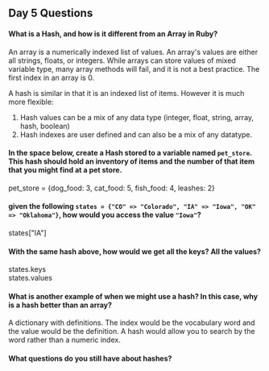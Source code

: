 ## Day 5 Questions


#### What is a Hash, and how is it different from an Array in Ruby?  
An array is a numerically indexed list of values.  An array's values are either all strings, floats, or integers.  While arrays can store values of mixed variable type, many array methods will fail, and it is not a best practice. The first index in an array is 0.  

A hash is similar in that it is an indexed list of items.  However it is much more flexible:
1. Hash values can be a mix of any data type (integer, float, string, array, hash, boolean)  
2. Hash indexes are user defined and can also be a mix of any datatype.

#### In the space below, create a Hash stored to a variable named `pet_store`.  This hash should hold an inventory of items and the number of that item that you might find at a pet store.  
pet_store = {dog_food: 3, cat_food: 5, fish_food: 4, leashes: 2}

#### given the following `states = {"CO" => "Colorado", "IA" => "Iowa", "OK" => "Oklahoma"}`, how would you access the value `"Iowa"`?   
states["IA"]

#### With the same hash above, how would we get all the keys?  All the values?  
states.keys  
states.values   

#### What is another example of when we might use a hash?  In this case, why is a hash better than an array?   

A dictionary with definitions.  The index would be the vocabulary word and the value would be the definition.  A hash would allow you to search by the word rather than a numeric index.

#### What questions do you still have about hashes?
